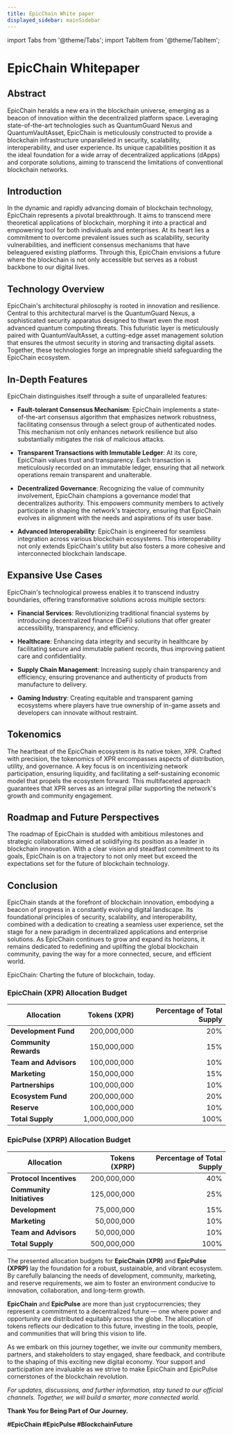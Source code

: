```yaml
---
title: EpicChain White paper
displayed_sidebar: mainSidebar
---
```


import Tabs from '@theme/Tabs';
import TabItem from '@theme/TabItem';

# EpicChain Whitepaper

## Abstract
EpicChain heralds a new era in the blockchain universe, emerging as a beacon of innovation within the decentralized platform space. Leveraging state-of-the-art technologies such as QuantumGuard Nexus and QuantumVaultAsset, EpicChain is meticulously constructed to provide a blockchain infrastructure unparalleled in security, scalability, interoperability, and user experience. Its unique capabilities position it as the ideal foundation for a wide array of decentralized applications (dApps) and corporate solutions, aiming to transcend the limitations of conventional blockchain networks.

## Introduction
In the dynamic and rapidly advancing domain of blockchain technology, EpicChain represents a pivotal breakthrough. It aims to transcend mere theoretical applications of blockchain, morphing it into a practical and empowering tool for both individuals and enterprises. At its heart lies a commitment to overcome prevalent issues such as scalability, security vulnerabilities, and inefficient consensus mechanisms that have beleaguered existing platforms. Through this, EpicChain envisions a future where the blockchain is not only accessible but serves as a robust backbone to our digital lives.

## Technology Overview
EpicChain's architectural philosophy is rooted in innovation and resilience. Central to this architectural marvel is the QuantumGuard Nexus, a sophisticated security apparatus designed to thwart even the most advanced quantum computing threats. This futuristic layer is meticulously paired with QuantumVaultAsset, a cutting-edge asset management solution that ensures the utmost security in storing and transacting digital assets. Together, these technologies forge an impregnable shield safeguarding the EpicChain ecosystem.

## In-Depth Features
EpicChain distinguishes itself through a suite of unparalleled features:

- **Fault-tolerant Consensus Mechanism**: EpicChain implements a state-of-the-art consensus algorithm that emphasizes network robustness, facilitating consensus through a select group of authenticated nodes. This mechanism not only enhances network resilience but also substantially mitigates the risk of malicious attacks.

- **Transparent Transactions with Immutable Ledger**: At its core, EpicChain values trust and transparency. Each transaction is meticulously recorded on an immutable ledger, ensuring that all network operations remain transparent and unalterable.

- **Decentralized Governance**: Recognizing the value of community involvement, EpicChain champions a governance model that decentralizes authority. This empowers community members to actively participate in shaping the network's trajectory, ensuring that EpicChain evolves in alignment with the needs and aspirations of its user base.

- **Advanced Interoperability**: EpicChain is engineered for seamless integration across various blockchain ecosystems. This interoperability not only extends EpicChain's utility but also fosters a more cohesive and interconnected blockchain landscape.

## Expansive Use Cases
EpicChain's technological prowess enables it to transcend industry boundaries, offering transformative solutions across multiple sectors:

- **Financial Services**: Revolutionizing traditional financial systems by introducing decentralized finance (DeFi) solutions that offer greater accessibility, transparency, and efficiency.

- **Healthcare**: Enhancing data integrity and security in healthcare by facilitating secure and immutable patient records, thus improving patient care and confidentiality.

- **Supply Chain Management**: Increasing supply chain transparency and efficiency, ensuring provenance and authenticity of products from manufacture to delivery.

- **Gaming Industry**: Creating equitable and transparent gaming ecosystems where players have true ownership of in-game assets and developers can innovate without restraint.

## Tokenomics
The heartbeat of the EpicChain ecosystem is its native token, XPR. Crafted with precision, the tokenomics of XPR encompasses aspects of distribution, utility, and governance. A key focus is on incentivizing network participation, ensuring liquidity, and facilitating a self-sustaining economic model that propels the ecosystem forward. This multifaceted approach guarantees that XPR serves as an integral pillar supporting the network's growth and community engagement.

## Roadmap and Future Perspectives
The roadmap of EpicChain is studded with ambitious milestones and strategic collaborations aimed at solidifying its position as a leader in blockchain innovation. With a clear vision and steadfast commitment to its goals, EpicChain is on a trajectory to not only meet but exceed the expectations set for the future of blockchain technology.

## Conclusion
EpicChain stands at the forefront of blockchain innovation, embodying a beacon of progress in a constantly evolving digital landscape. Its foundational principles of security, scalability, and interoperability, combined with a dedication to creating a seamless user experience, set the stage for a new paradigm in decentralized applications and enterprise solutions. As EpicChain continues to grow and expand its horizons, it remains dedicated to redefining and uplifting the global blockchain community, paving the way for a more connected, secure, and efficient world.

EpicChain: Charting the future of blockchain, today.



### EpicChain (XPR) Allocation Budget

| **Allocation**           | **Tokens (XPR)** | **Percentage of Total Supply** |
|--------------------------|-----------------:|--------------------------------:|
| **Development Fund**     | 200,000,000      | 20%                             |
| **Community Rewards**    | 150,000,000      | 15%                             |
| **Team and Advisors**    | 100,000,000      | 10%                             |
| **Marketing**            | 150,000,000      | 15%                             |
| **Partnerships**         | 100,000,000      | 10%                             |
| **Ecosystem Fund**       | 200,000,000      | 20%                             |
| **Reserve**              | 100,000,000      | 10%                             |
| **Total Supply**         | 1,000,000,000    | 100%                            |

### EpicPulse (XPRP) Allocation Budget

| **Allocation**           | **Tokens (XPRP)** | **Percentage of Total Supply** |
|--------------------------|-----------------:|--------------------------------:|
| **Protocol Incentives**  | 200,000,000       | 40%                             |
| **Community Initiatives**| 125,000,000       | 25%                             |
| **Development**          | 75,000,000        | 15%                             |
| **Marketing**            | 50,000,000        | 10%                             |
| **Team and Advisors**    | 50,000,000        | 10%                             |
| **Total Supply**         | 500,000,000       | 100%                            |






The presented allocation budgets for **EpicChain (XPR)** and **EpicPulse (XPRP)** lay the foundation for a robust, sustainable, and vibrant ecosystem. By carefully balancing the needs of development, community, marketing, and reserve requirements, we aim to foster an environment conducive to innovation, collaboration, and long-term growth.

**EpicChain** and **EpicPulse** are more than just cryptocurrencies; they represent a commitment to a decentralized future — one where power and opportunity are distributed equitably across the globe. The allocation of tokens reflects our dedication to this future, investing in the tools, people, and communities that will bring this vision to life.

As we embark on this journey together, we invite our community members, partners, and stakeholders to stay engaged, share feedback, and contribute to the shaping of this exciting new digital economy. Your support and participation are invaluable as we strive to make EpicChain and EpicPulse cornerstones of the blockchain revolution.

_For updates, discussions, and further information, stay tuned to our official channels. Together, we will build a smarter, more connected world._

**Thank You for Being Part of Our Journey.**

**#EpicChain #EpicPulse #BlockchainFuture**


<br />


